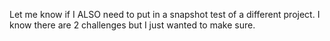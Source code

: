 Let me know if I ALSO need to put in a snapshot test of a different project. I know there are 2 challenges but I just wanted to make sure.